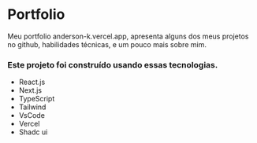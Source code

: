 # Portfolio

Meu portfolio anderson-k.vercel.app, apresenta alguns dos meus projetos no github, habilidades técnicas, e um pouco mais sobre mim.

### Este projeto foi construído usando essas tecnologias.

- React.js
- Next.js
- TypeScript
- Tailwind
- VsCode
- Vercel
- Shadc ui
